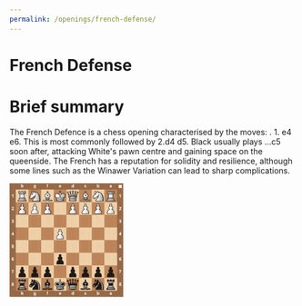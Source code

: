 ```yaml
---
permalink: /openings/french-defense/
---
```

French Defense
==============

# Brief summary


The French Defence is a chess opening characterised by the moves: . 1. e4 e6. This is most commonly followed by 2.d4 d5. Black usually plays ...c5 soon after, attacking White's pawn centre and gaining space on the queenside. The French has a reputation for solidity and resilience, although some lines such as the Winawer Variation can lead to sharp complications.

<img src="/img/French Defense.jpg" width="200"/>
